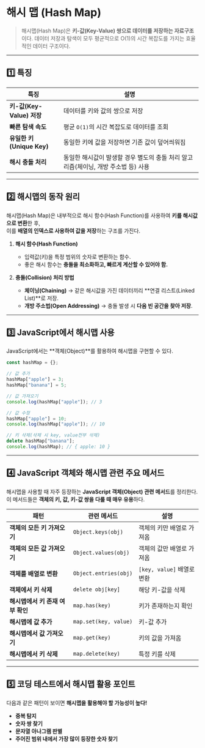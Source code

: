 # 해시 맵 (Hash Map)
> 해시맵(Hash Map)은 **키-값(Key-Value) 쌍으로 데이터를 저장하는 자료구조**이다.
데이터 저장과 탐색이 모두 평균적으로 O(1)의 시간 복잡도를 가지는 효율적인 데이터 구조이다. 

---

## 1️⃣ 특징
| 특징 | 설명 |
|------|------|
| **키-값(Key-Value) 저장** | 데이터를 키와 값의 쌍으로 저장 |
| **빠른 탐색 속도** | 평균 `O(1)`의 시간 복잡도로 데이터를 조회 |
| **유일한 키 (Unique Key)** | 동일한 키에 값을 저장하면 기존 값이 덮어씌워짐 |
| **해시 충돌 처리** | 동일한 해시값이 발생할 경우 별도의 충돌 처리 알고리즘(체이닝, 개방 주소법 등) 사용 |

---

## 2️⃣ 해시맵의 동작 원리
해시맵(Hash Map)은 내부적으로 해시 함수(Hash Function)를 사용하여 **키를 해시값으로 변환**한 후,  
이를 **배열의 인덱스로 사용하여 값을 저장**하는 구조를 가진다.

1. **해시 함수(Hash Function)**  
   - 입력값(키)을 특정 범위의 숫자로 변환하는 함수.
   - 좋은 해시 함수는 **충돌을 최소화하고, 빠르게 계산할 수 있어야 함.**

2. **충돌(Collision) 처리 방법**  
   - **체이닝(Chaining)** → 같은 해시값을 가진 데이터끼리 **연결 리스트(Linked List)**로 저장.  
   - **개방 주소법(Open Addressing)** → 충돌 발생 시 **다음 빈 공간을 찾아 저장**.

---

## 3️⃣ JavaScript에서 해시맵 사용
JavaScript에서는 **객체(Object)**를 활용하여 해시맵을 구현할 수 있다.
```javascript
const hashMap = {};

// 값 추가
hashMap["apple"] = 3;
hashMap["banana"] = 5;

// 값 가져오기
console.log(hashMap["apple"]); // 3

// 값 수정
hashMap["apple"] = 10;
console.log(hashMap["apple"]); // 10

// 키 삭제(삭제 시 key, value전부 삭제)
delete hashMap["banana"];
console.log(hashMap); // { apple: 10 }
```
---

## 4️⃣ JavaScript 객체와 해시맵 관련 주요 메서드 
해시맵을 사용할 때 자주 등장하는 **JavaScript 객체(Object) 관련 메서드**를 정리한다.  
이 메서드들은 **객체의 키, 값, 키-값 쌍을 다룰 때 매우 유용**하다.

 | 패턴 | 관련 메서드 | 설명 |
|------|-----------|------|
| **객체의 모든 키 가져오기** | `Object.keys(obj)` | 객체의 키만 배열로 가져옴 |
| **객체의 모든 값 가져오기** | `Object.values(obj)` | 객체의 값만 배열로 가져옴 |
| **객체를 배열로 변환** | `Object.entries(obj)` | `[key, value]` 배열로 변환 |
| **객체에서 키 삭제** | `delete obj[key]` | 해당 키-값을 삭제 |
| **해시맵에서 키 존재 여부 확인** | `map.has(key)` | 키가 존재하는지 확인 |
| **해시맵에 값 추가** | `map.set(key, value)` | 키-값 추가 |
| **해시맵에서 값 가져오기** | `map.get(key)` | 키의 값을 가져옴 |
| **해시맵에서 키 삭제** | `map.delete(key)` | 특정 키를 삭제 |

---
## 5️⃣ 코딩 테스트에서 해시맵 활용 포인트
다음과 같은 패턴이 보이면 **해시맵을 활용해야 할 가능성이 높다!**  
- **중복 탐지**  
- **숫자 쌍 찾기**  
- **문자열 아나그램 판별**  
- **주어진 범위 내에서 가장 많이 등장한 숫자 찾기**  
